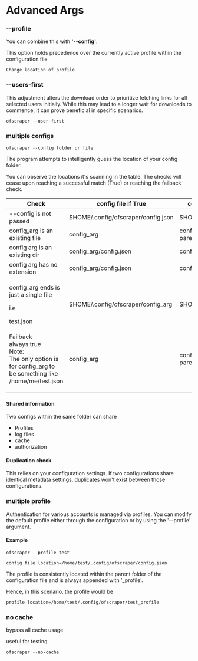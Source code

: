 # Advanced Args

### --profile

You can combine this with **'--config'**.&#x20;

This option holds precedence over the currently active profile within the configuration file

```
Change location of profile 
```

### --users-first

This adjustment alters the download order to prioritize fetching links for all selected users initially. While this may lead to a longer wait for downloads to commence, it can prove beneficial in specific scenarios.

```
ofscraper --user-first
```

### multiple configs

```
ofscraper --config folder or file
```

The program attempts to intelligently guess the location of your config folder.&#x20;

You can observe the locations it's scanning in the table. The checks will cease upon reaching a successful match (True) or reaching the failback check.







<table><thead><tr><th>Check </th><th width="272">config file if True</th><th>config folder if True</th></tr></thead><tbody><tr><td>--config  is not passed</td><td>$HOME/.config/ofscraper/config.json</td><td>$HOME/.config/ofscraper/</td></tr><tr><td>config_arg is an existing file</td><td>config_arg</td><td>config_arg<br>parentdir</td></tr><tr><td>config arg is an existing dir</td><td>config_arg/config.json</td><td>config_arg</td></tr><tr><td>config arg has no extension</td><td>config_arg/config.json</td><td>config_arg</td></tr><tr><td><p>config_arg ends is just  a single file</p><p>i.e</p><p>test.json</p></td><td>$HOME/.config/ofscraper/config_arg</td><td>$HOME/.config/ofscraper</td></tr><tr><td>Failback<br>always true<br>Note:<br>The only option is for config_arg to be something like <br>/home/me/test.json</td><td>config_arg</td><td>config_arg<br>parentdir</td></tr><tr><td></td><td></td><td></td></tr><tr><td></td><td></td><td></td></tr><tr><td></td><td></td><td></td></tr></tbody></table>



####

#### Shared information

Two configs within the same folder can share

* Profiles
* log files
* cache
* authorization

#### Duplication check

This relies on your configuration settings. If two configurations share identical metadata settings, duplicates won't exist between those configurations.

### multiple profile

Authentication for various accounts is managed via profiles. You can modify the default profile either through the configuration or by using the '--profile' argument.

#### Example

```
ofscraper --profile test
```

```
config file location=/home/test/.config/ofscraper/config.json
```

The profile is consistently located within the parent folder of the configuration file and is always appended with '\_profile'.&#x20;

Hence, in this scenario, the profile would be

```
profile location=/home/test/.config/ofscraper/test_profile
```

### no cache

bypass all cache usage&#x20;

useful for testing

```
ofscraper --no-cache
```
